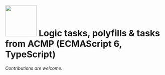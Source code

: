 # <img src="http://i.imgur.com/yy1sACZ.png" width="100px"> Logic tasks, polyfills & tasks from ACMP (ECMAScript 6, TypeScript)

*Contributions are welcome.*
